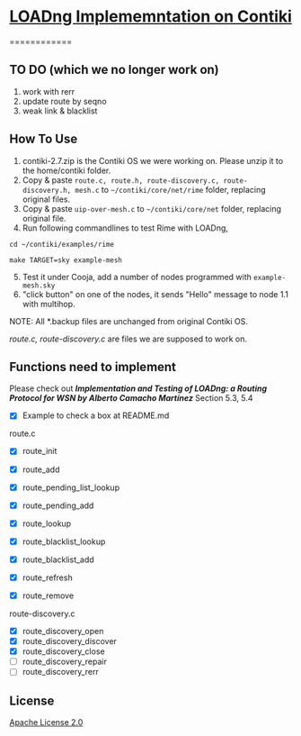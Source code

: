 # [LOADng Implememntation on Contiki](https://tools.ietf.org/html/draft-clausen-lln-loadng-12)
============
## TO DO (which we no longer work on)
1. work with rerr
2. update route by seqno
3. weak link & blacklist

## How To Use
1. contiki-2.7.zip is the Contiki OS we were working on. Please unzip it to the home/contiki folder.  
2. Copy & paste `route.c, route.h, route-discovery.c, route-discovery.h, mesh.c` to `~/contiki/core/net/rime` folder, replacing original files.  
3. Copy & paste `uip-over-mesh.c` to  `~/contiki/core/net` folder, replacing original file.  
4. Run following commandlines to test Rime with LOADng,   
 ```  
 cd ~/contiki/examples/rime  
 ```  
 ```
 make TARGET=sky example-mesh
 ```
5. Test it under Cooja, add a number of nodes programmed with `example-mesh.sky` 
6. "click button" on one of the nodes, it sends "Hello" message to node 1.1 with multihop.

NOTE: All *.backup files are unchanged from original Contiki OS.

*route.c, route-discovery.c* are files we are supposed to work on.

## Functions need to implement

Please check out ***Implementation and Testing of LOADng: a Routing Protocol for WSN by Alberto Camacho Martínez*** Section 5.3, 5.4

- [x] Example to check a box at README.md  

route.c  
- [x] route_init  
- [x] route_add  
- [x] route_pending_list_lookup  
- [x] route_pending_add  
- [x] route_lookup  
- [x] route_blacklist_lookup  
- [x] route_blacklist_add  
- [x] route_refresh  
- [x] route_remove  


route-discovery.c  
- [x] route_discovery_open  
- [x] route_discovery_discover  
- [x] route_discovery_close  
- [ ] route_discovery_repair  
- [ ] route_discovery_rerr  

## License
[Apache License 2.0](https://raw.githubusercontent.com/jiahaoliang/EE652_LOADng/master/LICENSE)
